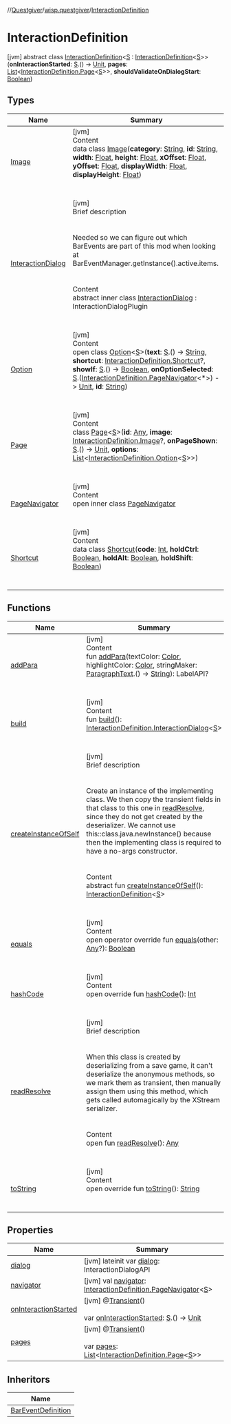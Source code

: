 //[Questgiver](../../index.md)/[wisp.questgiver](../index.md)/[InteractionDefinition](index.md)



# InteractionDefinition  
 [jvm] abstract class [InteractionDefinition](index.md)<[S](index.md) : [InteractionDefinition](index.md)<[S](index.md)>>(**onInteractionStarted**: [S](index.md).() -> [Unit](https://kotlinlang.org/api/latest/jvm/stdlib/kotlin/-unit/index.html), **pages**: [List](https://kotlinlang.org/api/latest/jvm/stdlib/kotlin.collections/-list/index.html)<[InteractionDefinition.Page](-page/index.md)<[S](index.md)>>, **shouldValidateOnDialogStart**: [Boolean](https://kotlinlang.org/api/latest/jvm/stdlib/kotlin/-boolean/index.html))   


## Types  
  
|  Name|  Summary| 
|---|---|
| [Image](-image/index.md)| [jvm]  <br>Content  <br>data class [Image](-image/index.md)(**category**: [String](https://kotlinlang.org/api/latest/jvm/stdlib/kotlin/-string/index.html), **id**: [String](https://kotlinlang.org/api/latest/jvm/stdlib/kotlin/-string/index.html), **width**: [Float](https://kotlinlang.org/api/latest/jvm/stdlib/kotlin/-float/index.html), **height**: [Float](https://kotlinlang.org/api/latest/jvm/stdlib/kotlin/-float/index.html), **xOffset**: [Float](https://kotlinlang.org/api/latest/jvm/stdlib/kotlin/-float/index.html), **yOffset**: [Float](https://kotlinlang.org/api/latest/jvm/stdlib/kotlin/-float/index.html), **displayWidth**: [Float](https://kotlinlang.org/api/latest/jvm/stdlib/kotlin/-float/index.html), **displayHeight**: [Float](https://kotlinlang.org/api/latest/jvm/stdlib/kotlin/-float/index.html))  <br><br><br>
| [InteractionDialog](-interaction-dialog/index.md)| [jvm]  <br>Brief description  <br><br><br>Needed so we can figure out which BarEvents are part of this mod when looking at BarEventManager.getInstance().active.items.<br><br>  <br>Content  <br>abstract inner class [InteractionDialog](-interaction-dialog/index.md) : InteractionDialogPlugin  <br><br><br>
| [Option](-option/index.md)| [jvm]  <br>Content  <br>open class [Option](-option/index.md)<[S](-option/index.md)>(**text**: [S](-option/index.md).() -> [String](https://kotlinlang.org/api/latest/jvm/stdlib/kotlin/-string/index.html), **shortcut**: [InteractionDefinition.Shortcut](-shortcut/index.md)?, **showIf**: [S](-option/index.md).() -> [Boolean](https://kotlinlang.org/api/latest/jvm/stdlib/kotlin/-boolean/index.html), **onOptionSelected**: [S](-option/index.md).([InteractionDefinition.PageNavigator](-page-navigator/index.md)<*>) -> [Unit](https://kotlinlang.org/api/latest/jvm/stdlib/kotlin/-unit/index.html), **id**: [String](https://kotlinlang.org/api/latest/jvm/stdlib/kotlin/-string/index.html))  <br><br><br>
| [Page](-page/index.md)| [jvm]  <br>Content  <br>class [Page](-page/index.md)<[S](-page/index.md)>(**id**: [Any](https://kotlinlang.org/api/latest/jvm/stdlib/kotlin/-any/index.html), **image**: [InteractionDefinition.Image](-image/index.md)?, **onPageShown**: [S](-page/index.md).() -> [Unit](https://kotlinlang.org/api/latest/jvm/stdlib/kotlin/-unit/index.html), **options**: [List](https://kotlinlang.org/api/latest/jvm/stdlib/kotlin.collections/-list/index.html)<[InteractionDefinition.Option](-option/index.md)<[S](-page/index.md)>>)  <br><br><br>
| [PageNavigator](-page-navigator/index.md)| [jvm]  <br>Content  <br>open inner class [PageNavigator](-page-navigator/index.md)  <br><br><br>
| [Shortcut](-shortcut/index.md)| [jvm]  <br>Content  <br>data class [Shortcut](-shortcut/index.md)(**code**: [Int](https://kotlinlang.org/api/latest/jvm/stdlib/kotlin/-int/index.html), **holdCtrl**: [Boolean](https://kotlinlang.org/api/latest/jvm/stdlib/kotlin/-boolean/index.html), **holdAlt**: [Boolean](https://kotlinlang.org/api/latest/jvm/stdlib/kotlin/-boolean/index.html), **holdShift**: [Boolean](https://kotlinlang.org/api/latest/jvm/stdlib/kotlin/-boolean/index.html))  <br><br><br>


## Functions  
  
|  Name|  Summary| 
|---|---|
| [addPara](add-para.md)| [jvm]  <br>Content  <br>fun [addPara](add-para.md)(textColor: [Color](https://docs.oracle.com/javase/8/docs/api/java/awt/Color.html), highlightColor: [Color](https://docs.oracle.com/javase/8/docs/api/java/awt/Color.html), stringMaker: [ParagraphText](../-paragraph-text/index.md).() -> [String](https://kotlinlang.org/api/latest/jvm/stdlib/kotlin/-string/index.html)): LabelAPI?  <br><br><br>
| [build](build.md)| [jvm]  <br>Content  <br>fun [build](build.md)(): [InteractionDefinition.InteractionDialog](-interaction-dialog/index.md)<[S](index.md)>  <br><br><br>
| [createInstanceOfSelf](create-instance-of-self.md)| [jvm]  <br>Brief description  <br><br><br>Create an instance of the implementing class. We then copy the transient fields in that class to this one in [readResolve](read-resolve.md), since they do not get created by the deserializer. We cannot use this::class.java.newInstance() because then the implementing class is required to have a no-args constructor.<br><br>  <br>Content  <br>abstract fun [createInstanceOfSelf](create-instance-of-self.md)(): [InteractionDefinition](index.md)<[S](index.md)>  <br><br><br>
| [equals](../../wisp.questgiver.wispLib/-service-locator/index.md#kotlin/Any/equals/#kotlin.Any?/PointingToDeclaration/)| [jvm]  <br>Content  <br>open operator override fun [equals](../../wisp.questgiver.wispLib/-service-locator/index.md#kotlin/Any/equals/#kotlin.Any?/PointingToDeclaration/)(other: [Any](https://kotlinlang.org/api/latest/jvm/stdlib/kotlin/-any/index.html)?): [Boolean](https://kotlinlang.org/api/latest/jvm/stdlib/kotlin/-boolean/index.html)  <br><br><br>
| [hashCode](../../wisp.questgiver.wispLib/-service-locator/index.md#kotlin/Any/hashCode/#/PointingToDeclaration/)| [jvm]  <br>Content  <br>open override fun [hashCode](../../wisp.questgiver.wispLib/-service-locator/index.md#kotlin/Any/hashCode/#/PointingToDeclaration/)(): [Int](https://kotlinlang.org/api/latest/jvm/stdlib/kotlin/-int/index.html)  <br><br><br>
| [readResolve](read-resolve.md)| [jvm]  <br>Brief description  <br><br><br>When this class is created by deserializing from a save game, it can't deserialize the anonymous methods, so we mark them as transient, then manually assign them using this method, which gets called automagically by the XStream serializer.<br><br>  <br>Content  <br>open fun [readResolve](read-resolve.md)(): [Any](https://kotlinlang.org/api/latest/jvm/stdlib/kotlin/-any/index.html)  <br><br><br>
| [toString](../../wisp.questgiver.wispLib/-service-locator/index.md#kotlin/Any/toString/#/PointingToDeclaration/)| [jvm]  <br>Content  <br>open override fun [toString](../../wisp.questgiver.wispLib/-service-locator/index.md#kotlin/Any/toString/#/PointingToDeclaration/)(): [String](https://kotlinlang.org/api/latest/jvm/stdlib/kotlin/-string/index.html)  <br><br><br>


## Properties  
  
|  Name|  Summary| 
|---|---|
| [dialog](index.md#wisp.questgiver/InteractionDefinition/dialog/#/PointingToDeclaration/)|  [jvm] lateinit var [dialog](index.md#wisp.questgiver/InteractionDefinition/dialog/#/PointingToDeclaration/): InteractionDialogAPI   <br>
| [navigator](index.md#wisp.questgiver/InteractionDefinition/navigator/#/PointingToDeclaration/)|  [jvm] val [navigator](index.md#wisp.questgiver/InteractionDefinition/navigator/#/PointingToDeclaration/): [InteractionDefinition.PageNavigator](-page-navigator/index.md)<[S](index.md)>   <br>
| [onInteractionStarted](index.md#wisp.questgiver/InteractionDefinition/onInteractionStarted/#/PointingToDeclaration/)|  [jvm] @[Transient](https://kotlinlang.org/api/latest/jvm/stdlib/kotlin.jvm/-transient/index.html)()  <br>  <br>var [onInteractionStarted](index.md#wisp.questgiver/InteractionDefinition/onInteractionStarted/#/PointingToDeclaration/): [S](index.md).() -> [Unit](https://kotlinlang.org/api/latest/jvm/stdlib/kotlin/-unit/index.html)   <br>
| [pages](index.md#wisp.questgiver/InteractionDefinition/pages/#/PointingToDeclaration/)|  [jvm] @[Transient](https://kotlinlang.org/api/latest/jvm/stdlib/kotlin.jvm/-transient/index.html)()  <br>  <br>var [pages](index.md#wisp.questgiver/InteractionDefinition/pages/#/PointingToDeclaration/): [List](https://kotlinlang.org/api/latest/jvm/stdlib/kotlin.collections/-list/index.html)<[InteractionDefinition.Page](-page/index.md)<[S](index.md)>>   <br>


## Inheritors  
  
|  Name| 
|---|
| [BarEventDefinition](../-bar-event-definition/index.md)

